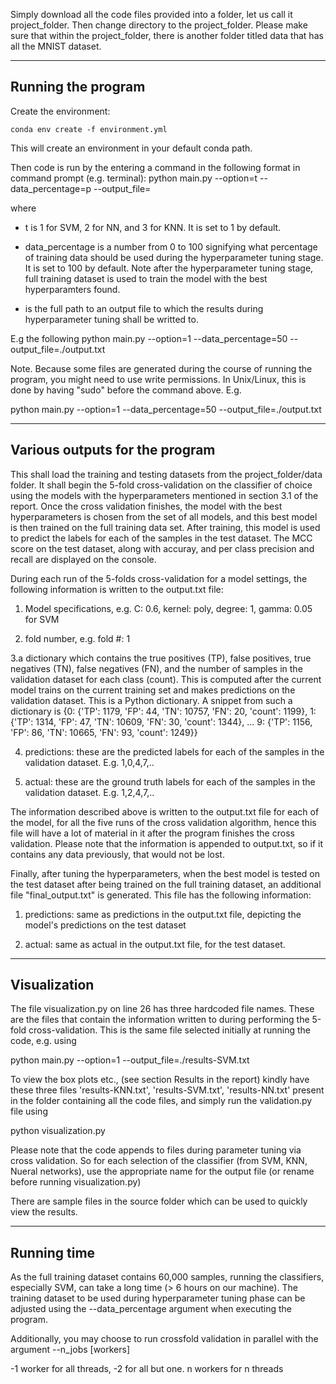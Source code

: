 Simply download all the code files provided into a folder, let us call it project_folder. Then change directory to the project_folder. Please make sure that within the project_folder, there is another folder titled data that has all the MNIST  dataset. 

--------------------------------------------------
Running the program
--------------------------------------------------

Create the environment:

```
conda env create -f environment.yml
```
This will create an environment in your default conda path.

Then code is run by the entering a command in the following format in command prompt (e.g. terminal): 
python main.py --option=t --data_percentage=p --output_file=<filepath>

where 
- t is 1 for SVM, 2 for NN, and 3 for KNN. It is set to 1 by default.

- data_percentage is a number from 0 to 100 signifying what percentage of training data should be used during the hyperparameter tuning stage. It is set to 100 by default. Note after the hyperparameter tuning stage, full training dataset is used to train the model with the best hyperparamters found.

- <filepath> is the full path to an output file to which the results during hyperparameter tuning shall be writted to.

E.g the following 
python main.py --option=1 --data_percentage=50 --output_file=./output.txt 

Note. Because some files are generated during the course of running the program, you might need to use write permissions. In Unix/Linux, this is done by having "sudo" before the command above. E.g.

python main.py --option=1 --data_percentage=50 --output_file=./output.txt 

--------------------------------------------------
Various outputs for the program
--------------------------------------------------
This shall load the training and testing datasets from the project_folder/data folder. It shall begin the 5-fold cross-validation on the classifier of choice using the models with the hyperparameters mentioned in section 3.1 of the report. Once the cross validation finishes, the model with the best hyperparameters is chosen from the set of all models, and this best model is then trained on the full training data set. After training, this model is used to predict the labels for each of the samples in the test dataset. The MCC score on the test dataset, along with accuray, and per class precision and recall are displayed on the console. 

During each run of the 5-folds cross-validation for a model settings, the following information is written to the output.txt file: 
1. Model specifications, e.g. C: 0.6, kernel: poly, degree: 1, gamma: 0.05 for SVM

2. fold number, e.g. fold #: 1

3.a dictionary which contains the true positives (TP), false positives, true negatives (TN), false      negatives (FN), and the number of samples in the validation dataset for each class (count). This is computed after the current model trains on the current training set and makes predictions on the validation dataset. This is a Python dictionary. A snippet from such a dictionary is {0: {'TP': 1179, 'FP': 44, 'TN': 10757, 'FN': 20, 'count': 1199}, 1: {'TP': 1314, 'FP': 47, 'TN': 10609, 'FN': 30, 'count': 1344}, ... 9: {'TP': 1156, 'FP': 86, 'TN': 10665, 'FN': 93, 'count': 1249}}

4. predictions: these are the predicted labels for each of the samples in the validation dataset. E.g. 1,0,4,7,..

5. actual: these are the ground truth labels for each of the samples in the validation dataset. E.g. 1,2,4,7,..

The information described above is written to the output.txt file for each of the model, for all the five runs of the cross validation algorithm, hence this file will have a lot of material in it after the program finishes the cross validation. Please note that the information is appended to output.txt, so if it contains any data previously, that would not be lost.

Finally, after tuning the hyperparameters, when the best model is tested on the test dataset after being trained on the full training dataset, an additional file "final_output.txt" is generated. This file has the following information: 

1. predictions: same as predictions in the output.txt file, depicting the model's predictions on the test dataset

2. actual: same as actual in the output.txt file, for the test dataset.

--------------------------------------------------
Visualization
--------------------------------------------------
The file visualization.py on line 26 has three hardcoded file names. These are the files that contain the information written to during performing the 5-fold cross-validation. This is the same file selected initially at running the code, e.g. using 

python main.py --option=1 --output_file=./results-SVM.txt 

To view the box plots etc., (see section Results in the report) kindly have these three files 'results-KNN.txt', 'results-SVM.txt', 'results-NN.txt' present in the folder containing all the code files, and simply run the validation.py file using

python visualization.py

Please note that the code appends to files during parameter tuning via cross validation. So for each selection of the classifier (from SVM, KNN, Nueral networks), use the appropriate name for the output file (or rename before running visualization.py)

There are sample files in the source folder which can be used to quickly view the results.

--------------------------------------------------
Running time
--------------------------------------------------
As the full training dataset contains 60,000 samples, running the classifiers, especially SVM, can take a long time (> 6 hours on our machine). The training dataset to be used during hyperparameter tuning phase can be adjusted using the --data_percentage argument when executing the program.

Additionally, you may choose to run crossfold validation in parallel with the argument
--n_jobs [workers]

-1 worker for all threads, -2 for all but one.
n workers for n threads
